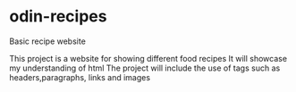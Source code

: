 # odin-recipes
Basic recipe website

This project is a website for showing different food recipes
It will showcase my understanding of html
The project will include the use of tags such as headers,paragraphs, links and images
